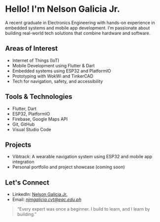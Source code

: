 # Hello! I'm Nelson Galicia Jr.

A recent graduate in Electronics Engineering with hands-on experience in embedded systems and mobile app development. I’m passionate about building real-world tech solutions that combine hardware and software.

## Areas of Interest
- Internet of Things (IoT)
- Mobile Development using Flutter & Dart
- Embedded systems using ESP32 and PlatformIO
- Prototyping with WokWi and TinkerCAD
- Tech for navigation, safety, and accessibility

## Tools & Technologies
- Flutter, Dart  
- ESP32, PlatformIO  
- Firebase, Google Maps API  
- Git, GitHub  
- Visual Studio Code

## Projects 
- Vibtrack: A wearable navigation system using ESP32 and mobile app integration  
- Personal portfolio and project showcase (coming soon)

## Let's Connect
- LinkedIn: [Nelson Galicia Jr.](https://ph.linkedin.com/in/nelson-galicia-jr-430b83109)
- Email: *njmgalicia.cvt@eac.edu.ph*

> “Every expert was once a beginner. I build to learn, and I learn by building.”
